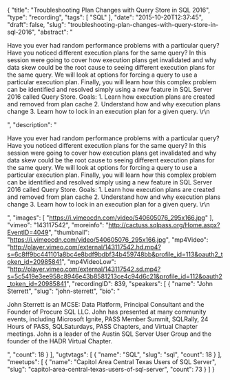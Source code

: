 {
  "title": "Troubleshooting Plan Changes with Query Store in SQL 2016",
  "type": "recording",
  "tags": [
    "SQL"
  ],
  "date": "2015-10-20T12:37:45",
  "draft": false,
  "slug": "troubleshooting-plan-changes-with-query-store-in-sql-2016",
  "abstract": "<p>Have you ever had random performance problems with a particular query? Have you noticed different execution plans for the same query? In this session were going to cover how execution plans get invalidated and why data skew could be the root cause to seeing different execution plans for the same query.  We will look at options for forcing a query to use a particular execution plan. Finally, you will learn how this complex problem can be identified and resolved simply using a new feature in SQL Server 2016 called Query Store.   Goals:  1. Learn how execution plans are created and removed from plan cache 2. Understand how and why execution plans change 3. Learn how to lock in an execution plan for a given query. \r\n</p>",
  "description": "<p>Have you ever had random performance problems with a particular query? Have you noticed different execution plans for the same query? In this session were going to cover how execution plans get invalidated and why data skew could be the root cause to seeing different execution plans for the same query.  We will look at options for forcing a query to use a particular execution plan. Finally, you will learn how this complex problem can be identified and resolved simply using a new feature in SQL Server 2016 called Query Store.   Goals:  1. Learn how execution plans are created and removed from plan cache 2. Understand how and why execution plans change 3. Learn how to lock in an execution plan for a given query. \r\n</p>",
  "images": [
    "https://i.vimeocdn.com/video/540605076_295x166.jpg"
  ],
  "vimeo": "143117542",
  "moreinfo": "http://cactuss.sqlpass.org/Home.aspx?EventID=4049",
  "thumbnail": "https://i.vimeocdn.com/video/540605076_295x166.jpg",
  "mp4Video": "http://player.vimeo.com/external/143117542.hd.mp4?s=6c8ff9bc441101a8bc4e8bdf9bdbf34b459748bb&profile_id=113&oauth2_token_id=20985841",
  "mp4VideoLow": "http://player.vimeo.com/external/143117542.sd.mp4?s=5c5419e3ee958c8946e43b8581213ce4c94d6c21&profile_id=112&oauth2_token_id=20985841",
  "recordingID": 839,
  "speakers": [
    {
      "name": "John Sterrett",
      "slug": "john-sterrett",
      "bio": "<p>John Sterrett is an MCSE: Data Platform, Principal Consultant and the Founder of Procure SQL LLC.  John has presented at many community events, including Microsoft Ignite, PASS Member Summit, SQLRally, 24 Hours of PASS, SQLSaturdays, PASS Chapters, and Virtual Chapter meetings. John is a leader of the Austin SQL Server User Group and the founder of the HADR Virtual Chapter.</p>",
      "count": 18
    }
  ],
  "ugtvtags": [
    {
      "name": "SQL",
      "slug": "sql",
      "count": 18
    }
  ],
  "meetups": [
    {
      "name": "Capitol Area Central Texas Users of SQL Server",
      "slug": "capitol-area-central-texas-users-of-sql-server",
      "count": 73
    }
  ]
}